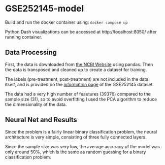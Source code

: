 # GSE252145-model
Build and run the docker container using:
`docker compose up`

Python Dash visualizations can be accessed at http://localhost:8050/ after running container.

## Data Processing
First, the data is downloaded from [the NCBI Website](https://www.ncbi.nlm.nih.gov/geo/download/?type=rnaseq_counts&acc=GSE252145&format=file&file=GSE252145_norm_counts_FPKM_GRCh38.p13_NCBI.tsv.gz) using pandas. Then the data is transposed and cleaned up to create a dataset for training.

The labels (pre-treatment, post-treatment) are not included in the data itself, and is provided on the [information page](https://www.ncbi.nlm.nih.gov/geo/query/acc.cgi?acc=GSE252145) of the GSE252145 dataset.

The data had a very high number of feautures (39376) compared to the sample size (31), so to avoid overfitting I used the PCA algorithm to reduce the dimensionality of the data.

## Neural Net and Results
Since the problem is a fairly linear binary classification problem, the neural architecture is very simple, consisting of three fully connected layers.

Since the sample size was very low, the average accuracy of the model was only around 50%, which is the same as random guessing for a binary classification problem.